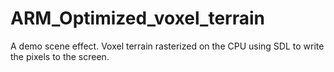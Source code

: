 # ARM_Optimized_voxel_terrain
A demo scene effect. Voxel terrain rasterized on the CPU using SDL to write the pixels to the screen.

